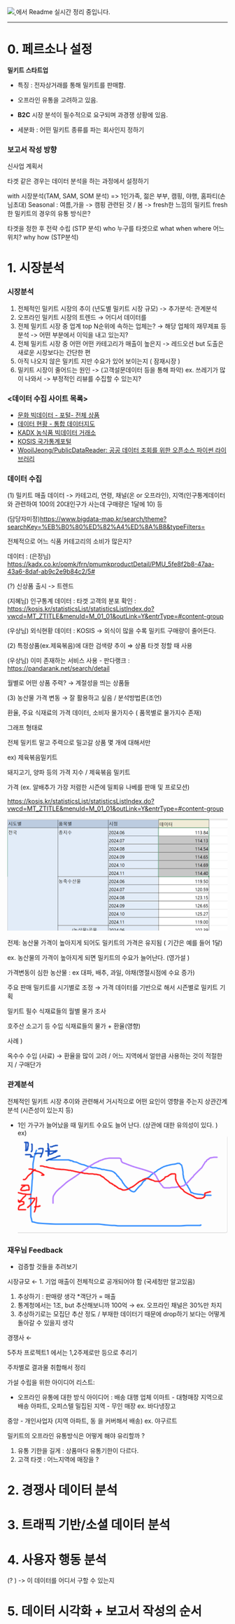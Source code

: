 
<!-- 또는 HTML로 크기 조절 -->
<a href="https://www.notion.so/A-1a23b5be911d4fb48cb3c3e86c240037">
  <img src="https://noticon-static.tammolo.com/dgggcrkxq/image/upload/v1570106347/noticon/hx52ypkqqdzjdvd8iaid.svg" width="30">
</a>
에서 Readme 실시간 정리 중입니다. 

---

# 0. 페르소나 설정

**밀키트 스타트업**

- 특징 : 전자상거래를 통해 밀키트를 판매함.

- 오프라인 유통을 고려하고 있음.

- **B2C** 시장 분석이 필수적으로 요구되며 과경쟁 상황에 있음.

- 세분화 :
  어떤 밀키트 종류를 파는 회사인지 정하기



### 보고서 작성 방향

신사업 계획서 

타겟 같은 경우는 데이터 분석을 하는 과정에서 설정하기

with 시장분석(TAM, SAM, SOM 분석)
=> 1인가족, 젊은 부부, 캠핑, 야행, 홈파티(손님초대)
Seasonal : 여름,가을 -> 캠핑 관련된 것 / 봄 -> fresh한 느낌의 밀키트
fresh한 밀키트의 경우의 유통 방식은?

타겟을 정한 후 전략 수립 (STP 분석)
who 누구를 타겟으로
what
when
where 어느 위치?
why
how (STP분석)

# 1. 시장분석

### 시장분석

1. 전체적인 밀키트 시장의 추이 (년도별 밀키트 시장 규모) -> 추가분석: 관계분석
2. 오프라인 밀키트 시장의 트렌드 → 어디서 데이터를 
3. 전체 밀키트 시장 중 업계 top N순위에 속하는 업체는? → 해당 업체의 재무제표 등 분석 -> 어떤 부분에서 이익을 내고 있는지?
4. 전체 밀키트 시장 중 어떤 어떤 카테고리가 매출이 높은지 -> 레드오션 but 도출은 새로운 시장보다는 간단한 편
5. 아직 나오지 않은 밀키트 지만 수요가 있어 보이는지 ( 잠재시장 )
6. 밀키트 시장이 줄어드는 원인
-> (고객설문데이터 등을 통해 파악) ex. 쓰레기가 많이 나와서
-> 부정적인 리뷰를 수집할 수 있는지?

### <데이터 수집 사이트 목록>

- [문화 빅데이터 - 포털- 전체 상품](https://www.bigdata-culture.kr/bigdata/user/data_market/list.do?dataCookieYn=N)
- [데이터 현황 - 통합 데이터지도](https://www.bigdata-map.kr/dashboard)
- [KADX 농식품 빅데이터 거래소](https://kadx.co.kr/)
- [KOSIS 국가통계포털](https://kosis.kr/index/index.do)
- [WooilJeong/PublicDataReader: 공공 데이터 조회를 위한 오픈소스 파이썬 라이브러리](https://github.com/WooilJeong/PublicDataReader)



### 데이터 수집

(1) 밀키트 매출 데이터
-> 카테고리, 연령, 채널(온 or 오프라인), 지역(인구통계데이터와 관련하여 100의 20대인구가 사는데 구매량은 1달에 10) 등

(담당자미정)https://www.bigdata-map.kr/search/theme?searchKey=%EB%B0%80%ED%82%A4%ED%8A%B8&typeFilters=

전체적으로 어느 식품 카테고리의 소비가 많은지? 

데이터 : (은정님) https://kadx.co.kr/opmk/frn/pmumkproductDetail/PMU_5fe8f2b8-47aa-43a6-8daf-ab9c2e9b84c2/5#

   (?) 신상품 출시 -> 트렌드 

(지혜님) 인구통계 데이터 : 타겟 고객의 분포 확인 : https://kosis.kr/statisticsList/statisticsListIndex.do?vwcd=MT_ZTITLE&menuId=M_01_01&outLink=Y&entrType=#content-group

(우상님) 외식현황 데이터 : KOSIS → 외식이 많을 수록 밀키트 구매량이 줄어든다. 

(2) 특정상품(ex.제육볶음)에 대한 검색량 추이 ⇒ 상품 타겟 정할 때 사용  

(우상님) 이미 존재하는 서비스 사용 - 판다랭크 : https://pandarank.net/search/detail

월별로 어떤 상품 주력? → 계절성을 띄는 상품들

(3) 농산물 가격 변동 → 잘 활용하고 싶음  / 분석방법론(조언)

환율, 주요 식재료의 가격 데이터, 소비자 물가지수 ( 품목별로 물가지수 존재)

그래프 형태로 

전체 밀키트 말고 주력으로 밀고갈 상품 몇 개에 대해서만 

ex) 제육볶음밀키트 

돼지고기, 양파 등의 가격 지수 / 제육볶음 밀키트 

가격 (ex. 알배추가 가장 저렴한 시즌에 밀푀유 나베를 판매 및 프로모션)  

https://kosis.kr/statisticsList/statisticsListIndex.do?vwcd=MT_ZTITLE&menuId=M_01_01&outLink=Y&entrType=#content-group

![KOSIS 데이터 샘플](images/doc_kosis_sample01.png)

전제: 농산물 가격이 높아지게 되어도 밀키트의 가격은 유지됨 ( 기간은 예를 들어 1달)

 ex. 농산물의 가격이 높아지게 되면 밀키트의 수요가 늘어난다. (영가설 ) 

가격변동이 심한 농산물 : ex 대파, 배추, 과일, 야채(명절시점에 수요 증가) 

주요 판매 밀키트를 시기별로 조정 → 가격 데이터를 기반으로 해서 시즌별로 밀키트 기획 

밀키트 필수 식재료들의 월별 물가 조사

호주산 소고기 등 수입 식재료들의 물가 + 환율(영향) 

사례 ) 

옥수수 수입 (사료) → 환율을 많이 고려 / 어느 지역에서 얼만큼 사용하는 것이 적절한지 / 구매단가 



### 관계분석

전체적인 밀키트 시장 추이와 관련해서 거시적으로 어떤 요인이 영향을 주는지 상관간계 분석 (시즌성이 있는지 등)

- 1인 가구가 늘어났을 때 밀키트 수요도 늘어 난다. (상관에 대한 유의성이 있다. ) 
ex)
![밀키트상관관계](images/doc_relation01.png)



### 재우님 Feedback

- 검증할 것들을 추려보기

시장규모 ← 1. 기업 매출이 전체적으로 공개되어야 함 (국세청만 알고있음) 

1. 추상하기 : 판매량 생각 *객단가 = 매출 
2. 통계청에서는 1조, but 추산해보니까 100억 → ex. 오프라인 채널은 30%만 차지
3. 추상하기로는 모집단 추산 정도 / 부재한 데이터기 때문에 drop하기 보다는 어떻게 돌아갈 수 있을지 생각 

경쟁사 ←  

5주차 프로젝트1 에서는 1,2주제로만 등으로 추리기 

주차별로 결과물 취합해서 정리 

가설 수립을 위한 아이디어 리스트:

- 오프라인 유통에 대한 방식 아이디어 :
배송 대행 업체
이마트 - 대형매장 지역으로 배송
아파트, 오피스텔 밀집된 지역 - 무인 매장
ex. 바다냉장고

중앙 - 개인사업자 (지역 아파트, 동 을 커버해서 배송) ex. 야구르트

밀키트의 오프라인 유통방식은 어떻게 해야 유리할까 ?

1. 유통 기한을 길게 : 상품마다 유통기한이 다르다.
2. 고객 타겟 : 어느지역에 매장을 ?

# 2. 경쟁사 데이터 분석

# 3. 트래픽 기반/소셜 데이터 분석

# 4. 사용자 행동 분석

(? ) -> 이 데이터를 어디서 구할 수 있는지

# 5. 데이터 시각화  + 보고서 작성의 순서
